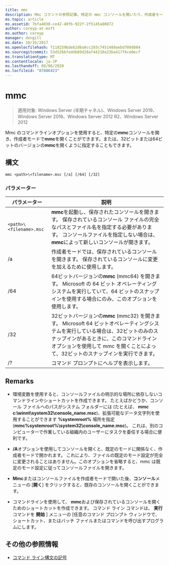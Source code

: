```yaml
---
title: mmc
description: Mmc コマンドの参照記事。特定の mmc コンソールを開いたり、作成者モードで mmc を開いたり、32ビットまたは64ビットバージョンの mmc を開くように指定したりできます。
ms.topic: article
ms.assetid: 7bfa4030-ce42-40fb-922f-2f5145a80872
author: coreyp-at-msft
ms.author: coreyp
manager: dongill
ms.date: 10/16/2017
ms.openlocfilehash: f118259bde62d6a9cc193c7451489aebd709d884
ms.sourcegitcommit: 53d526bfeddb89d28af44210a23ba417f6ce0ecf
ms.translationtype: MT
ms.contentlocale: ja-JP
ms.lasthandoff: 08/06/2020
ms.locfileid: "87886423"
---
```

# <a name="mmc"></a>mmc

> 適用対象: Windows Server (半期チャネル)、Windows Server 2019、Windows Server 2016、Windows Server 2012 R2、Windows Server 2012

Mmc のコマンドラインオプションを使用すると、特定の**mmc**コンソールを開き、作成者モードで**mmc**を開くことができます。または、32ビットまたは64ビットのバージョンの**mmc**を開くように指定することもできます。

## <a name="syntax"></a>構文

```
mmc <path>\<filename>.msc [/a] [/64] [/32]
```

### <a name="parameters"></a>パラメーター

| パラメーター | 説明 |
| --------- | ----------- |
| `<path>\<filename>.msc` | **mmc**を起動し、保存されたコンソールを開きます。 保存されているコンソール ファイルの完全なパスとファイル名を指定する必要があります。 コンソールファイルを指定しない場合は、 **mmc**によって新しいコンソールが開きます。 |
| /a | 作成者モードでは、保存されているコンソールを開きます。  保存されているコンソールに変更を加えるために使用します。 |
| /64 | 64ビットバージョンの**mmc** (mmc64) を開きます。 Microsoft の 64 ビット オペレーティング システムを実行していて、64 ビットのスナップインを使用する場合にのみ、このオプションを使用します。 |
| /32 | 32ビットバージョンの**mmc** (mmc32) を開きます。 Microsoft 64 ビットオペレーティングシステムを実行している場合は、32ビットのみのスナップインがあるときに、このコマンドラインオプションを使用して mmc を開くことによって、32ビットのスナップインを実行できます。 |
| /? | コマンド プロンプトにヘルプを表示します。 |

## <a name="remarks"></a>Remarks

- 環境変数を使用すると、コンソールファイルの明示的な場所に依存しないコマンドラインやショートカットを作成できます。 たとえばかどうか、コンソール ファイルへのパスがシステム フォルダーには (たとえば、 **mmc c:\winnt\system32\console_name.msc**)、拡張可能なデータ文字列を使用することができます **%systemroot%** 場所を指定 (**mmc%systemroot%\system32\console_name.msc**)。 これは、別のコンピューターで作業している組織内のユーザーにタスクを委任する場合に便利です。

- **/A**オプションを使用してコンソールを開くと、既定のモードに関係なく、作成者モードで開かれます。 これにより、ファイルの既定のモード設定が完全に変更されることはありません。このオプションを省略すると、mmc は既定のモード設定に従ってコンソールファイルを開きます。

- **Mmc**またはコンソールファイルを作成者モードで開いた後、**コンソール**メニューの [**開く**] をクリックすると、既存のコンソールを開くことができます。

- コマンドラインを使用して、 **mmc**および保存されているコンソールを開くためのショートカットを作成できます。 コマンド ライン コマンドは、 **実行** コマンドを **開始** ] メニューの [任意のコマンド プロンプト ウィンドウで、ショートカット、またはバッチ ファイルまたはコマンドを呼び出すプログラムにします。

## <a name="additional-references"></a>その他の参照情報

- [コマンド ライン構文の記号](command-line-syntax-key.md)

